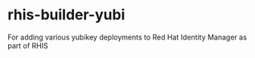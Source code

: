 # rhis-builder-yubi
For adding various yubikey deployments to Red Hat Identity Manager as part of RHIS
